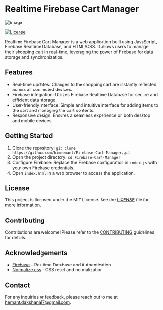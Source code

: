 # Realtime Firebase Cart Manager
![image](https://github.com/himhemant/Firebase-Cart-Manager/assets/70750262/a0bacc81-f40c-448a-86fe-6f201c7e41c4)

[![License](https://img.shields.io/badge/License-MIT-blue.svg)](LICENSE)

Realtime Firebase Cart Manager is a web application built using JavaScript, Firebase Realtime Database, and HTML/CSS. It allows users to manage their shopping cart in real-time, leveraging the power of Firebase for data storage and synchronization.

## Features

- Real-time updates: Changes to the shopping cart are instantly reflected across all connected devices.
- Firebase integration: Utilizes Firebase Realtime Database for secure and efficient data storage.
- User-friendly interface: Simple and intuitive interface for adding items to the cart and managing the cart contents.
- Responsive design: Ensures a seamless experience on both desktop and mobile devices.

## Getting Started

1. Clone the repository: `git clone https://github.com/himhemant/Firebase-Cart-Manager.git`
2. Open the project directory: `cd Firebase-Cart-Manager`
3. Configure Firebase: Replace the Firebase configuration in `index.js` with your own Firebase credentials.
4. Open `index.html` in a web browser to access the application.

## License

This project is licensed under the MIT License. See the [LICENSE](LICENSE) file for more information.

## Contributing

Contributions are welcome! Please refer to the [CONTRIBUTING](CONTRIBUTING.md) guidelines for details.

## Acknowledgements

- [Firebase](https://firebase.google.com/) - Realtime Database and Authentication
- [Normalize.css](https://necolas.github.io/normalize.css/) - CSS reset and normalization

## Contact

For any inquiries or feedback, please reach out to me at hemant.dakshana17@gmail.com.

